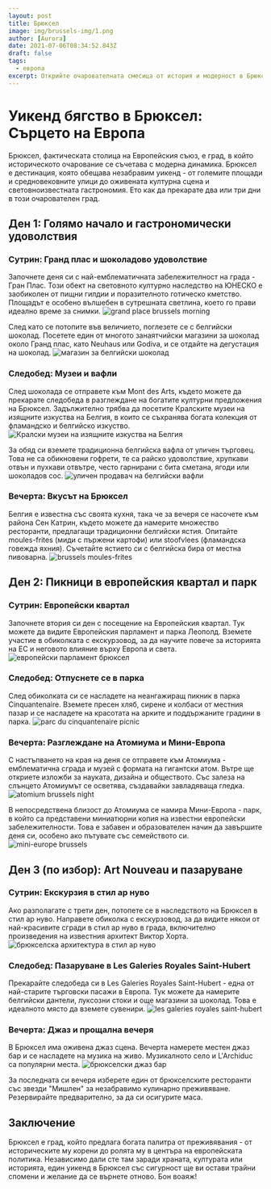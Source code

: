 ```yaml
---
layout: post
title: Брюксел
image: img/brussels-img/1.png
author: [Aurora]
date: 2021-07-06T08:34:52.843Z
draft: false
tags:
  - европа
excerpt: Открийте очарователната смесица от история и модерност в Брюксел, където можете да се разходите из величествения площад Гранд Плас, да се насладите на световноизвестните шоколадови бонбони и вафли и да изследвате сърцето на европейската политика - всичко това в един незабравим уикенд.
---
```


  # Уикенд бягство в Брюксел: Сърцето на Европа

Брюксел, фактическата столица на Европейския съюз, е град, в който историческото очарование се съчетава с модерна динамика. Брюксел е дестинация, която обещава незабравим уикенд - от големите площади и средновековните улици до оживената културна сцена и световноизвестната гастрономия. Ето как да прекарате два или три дни в този очарователен град.

## Ден 1: Голямо начало и гастрономически удоволствия

### Сутрин: Гранд плас и шоколадово удоволствие

Започнете деня си с най-емблематичната забележителност на града - Гран Плас. Този обект на световното културно наследство на ЮНЕСКО е заобиколен от пищни гилдии и поразителното готическо кметство. Площадът е особено вълшебен в сутрешната светлина, което го прави идеално време за снимки. ![ grand place brussels morning](img/brussels-img/1.png)

След като се потопите във величието, поглезете се с белгийски шоколад. Посетете един от многото занаятчийски магазини за шоколад около Гранд плас, като Neuhaus или Godiva, и се отдайте на дегустация на шоколад. ![ магазин за белгийски шоколад](img/brussels-img/2.png)

### Следобед: Музеи и вафли

След шоколада се отправете към Mont des Arts, където можете да прекарате следобеда в разглеждане на богатите културни предложения на Брюксел. Задължително трябва да посетите Кралските музеи на изящните изкуства на Белгия, в които се съхранява богата колекция от фламандско и белгийско изкуство. ![ Кралски музеи на изящните изкуства на Белгия](img/brussels-img/3.png)

За обяд си вземете традиционна белгийска вафла от уличен търговец. Това не са обикновени гофрети, те са райско удоволствие, хрупкави отвън и пухкави отвътре, често гарнирани с бита сметана, ягоди или шоколадов сос. ![ уличен продавач на белгийски вафли](img/brussels-img/4.png)

### Вечерта: Вкусът на Брюксел

Белгия е известна със своята кухня, така че за вечеря се насочете към района Сен Катрин, където можете да намерите множество ресторанти, предлагащи традиционни белгийски ястия. Опитайте moules-frites (миди с пържени картофи) или stoofvlees (фламандска говежда яхния). Съчетайте ястието си с белгийска бира от местна пивоварна. ![ brussels moules-frites](img/brussels-img/5.png)

## Ден 2: Пикници в европейския квартал и парк

### Сутрин: Европейски квартал

Започнете втория си ден с посещение на Европейския квартал. Тук можете да видите Европейския парламент и парка Леополд. Вземете участие в обиколката с екскурзовод, за да научите повече за историята на ЕС и неговото влияние върху Европа и света. ![ европейски парламент брюксел](img/brussels-img/6.png)

### Следобед: Отпуснете се в парка

След обиколката си се насладете на неангажиращ пикник в парка Cinquantenaire. Вземете пресен хляб, сирене и колбаси от местния пазар и се насладете на красотата на арките и поддържаните градини в парка. ![ parc du cinquantenaire picnic](img/brussels-img/7.png)

### Вечерта: Разглеждане на Атомиума и Мини-Европа

С настъпването на края на деня се отправете към Атомиума - емблематична сграда и музей с формата на гигантски атом. Вътре ще откриете изложби за науката, дизайна и обществото. Със залеза на слънцето Атомиумът се осветява, създавайки завладяваща гледка. ![ atomium brussels night](img/brussels-img/8.png)

В непосредствена близост до Атомиума се намира Мини-Европа - парк, в който са представени миниатюрни копия на известни европейски забележителности. Това е забавен и образователен начин да завършите деня си, особено ако пътувате със семейството си. ![ mini-europe brussels](img/brussels-img/9.png)

## Ден 3 (по избор): Art Nouveau и пазаруване

### Сутрин: Екскурзия в стил ар нуво

Ако разполагате с трети ден, потопете се в наследството на Брюксел в стил ар нуво. Направете обиколка с екскурзовод, за да видите някои от най-красивите сгради в стил ар нуво в града, включително произведения на известния архитект Виктор Хорта. ![ брюкселска архитектура в стил ар нуво](img/brussels-img/10.png)

### Следобед: Пазаруване в Les Galeries Royales Saint-Hubert

Прекарайте следобеда си в Les Galeries Royales Saint-Hubert - една от най-старите търговски пасажи в Европа. Тук можете да намерите белгийски дантели, луксозни стоки и още магазини за шоколад. Това е идеалното място да вземете сувенири. ![ les galeries royales saint-hubert](img/brussels-img/11.png)

### Вечерта: Джаз и прощална вечеря

В Брюксел има оживена джаз сцена. Вечерта намерете местен джаз бар и се насладете на музика на живо. Музикалното село и L'Archiduc са популярни места. ![ брюкселски джаз бар](img/brussels-img/12.png)

За последната си вечеря изберете един от брюкселските ресторанти със звезди "Мишлен" за незабравимо кулинарно преживяване. Резервирайте предварително, за да си осигурите маса.

## Заключение

Брюксел е град, който предлага богата палитра от преживявания - от историческите му корени до ролята му в центъра на европейската политика. Независимо дали сте там заради храната, културата или историята, един уикенд в Брюксел със сигурност ще ви остави трайни спомени и желание да се върнете отново. Бон воаяж!